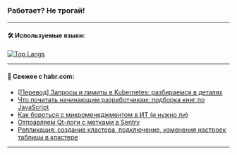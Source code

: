 ### Работает? Не трогай!

---
<!--
#### 🛠️ Technical stack:

![Java](https://img.shields.io/badge/Java-informational?logo=Oracle&style=flat&logoColor=white&color=FF4500)
![Kotlin](https://img.shields.io/badge/Kotlin-informational?logo=Kotlin&style=flat&logoColor=white&color=774D97)
![TS](https://img.shields.io/badge/TypeScript-informational?logo=typeScript&style=flat&logoColor=black&color=017acc)
![Python](https://img.shields.io/badge/Python-informational?logo=Python&style=flat&logoColor=black&color=ffdd54) <br>
![Spring](https://img.shields.io/badge/Spring-informational?logo=Spring&style=flat&logoColor=white&color=6DB33F) 
![SpringBoot](https://img.shields.io/badge/SpringBoot-informational?logo=SpringBoot&style=flat&logoColor=white&color=6DB33F)
![Nest](https://img.shields.io/badge/NestJS-informational?logo=NestJS&style=flat&logoColor=white&color=E0234E) 
![NodeJS](https://img.shields.io/badge/NodeJS-informational?logo=node.js&style=flat&logoColor=white&color=70A760)<br>
![PostgreSQL](https://img.shields.io/badge/PostgreSQL-informational?logo=PostgreSQL&style=flat&logoColor=white&color=DAA520)
![MongoDB](https://img.shields.io/badge/MongoDB-informational?logo=MongoDB&style=flat&logoColor=white&color=870000)
![Apache](https://img.shields.io/badge/Apache-informational?logo=apache&style=flat&logoColor=white&color=f74e28)

___ 
-->

#### 🛠️ Используемые языки:

[![Top Langs](https://github-readme-stats-u2qms2cxw-advtsettinggmailcoms-projects.vercel.app/api/top-langs/?username=zloylis&langs_count=10&hide_title=true&title_color=e6edf3&size_weight=0.5&count_weight=0.5&layout=compact&hide_progress=true&hide_border=true&theme=dracula)](https://github.com/zloylis)

<!---


####  :octocat:&nbsp;&nbsp; Статистика:

![GitHub stats](https://github-readme-stats-u2qms2cxw-advtsettinggmailcoms-projects.vercel.app/api?username=zloylis&show_icons=true&hide_border=true&theme=dracula&title_color=e6edf3&include_all_commits=true&count_private=true&hide_rank=false&hide_title=true&rank_icon=github)
-->
---

#### 💬 Свежее с habr.com:

<!-- BLOG-POST-LIST:START -->
- [[Перевод] Запросы и лимиты в Kubernetes: разбираемся в деталях](https://habr.com/ru/companies/timeweb/articles/835068/?utm_source=habrahabr&utm_medium=rss&utm_campaign=835068)
- [Что почитать начинающим разработчикам: подборка книг по JavaScript](https://habr.com/ru/companies/ru_mts/articles/835072/?utm_source=habrahabr&utm_medium=rss&utm_campaign=835072)
- [Как бороться с микроменеджментом в ИТ &lpar;и нужно ли&rpar;](https://habr.com/ru/companies/netologyru/articles/831164/?utm_source=habrahabr&utm_medium=rss&utm_campaign=831164)
- [Отправляем Qt-логи с метками в Sentry](https://habr.com/ru/articles/834624/?utm_source=habrahabr&utm_medium=rss&utm_campaign=834624)
- [Репликация: создание кластера, подключение, изменения настроек таблицы в кластере](https://habr.com/ru/articles/834980/?utm_source=habrahabr&utm_medium=rss&utm_campaign=834980)
<!-- BLOG-POST-LIST:END -->

---
